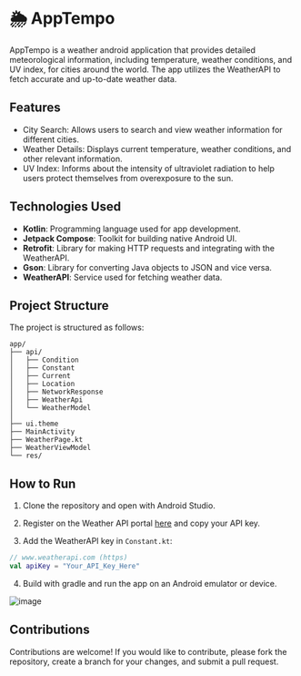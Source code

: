 # 🌦️ AppTempo
AppTempo is a weather android application that provides detailed meteorological information, including temperature, weather conditions, and UV index, for cities around the world. The app utilizes the WeatherAPI to fetch accurate and up-to-date weather data.

## Features
- City Search: Allows users to search and view weather information for different cities.
- Weather Details: Displays current temperature, weather conditions, and other relevant information.
- UV Index: Informs about the intensity of ultraviolet radiation to help users protect themselves from overexposure to the sun.

## Technologies Used
- **Kotlin**: Programming language used for app development.
- **Jetpack Compose**: Toolkit for building native Android UI.
- **Retrofit**: Library for making HTTP requests and integrating with the WeatherAPI.
- **Gson**: Library for converting Java objects to JSON and vice versa.
- **WeatherAPI**: Service used for fetching weather data.

## Project Structure
The project is structured as follows:

```
app/
├── api/
│   ├── Condition
│   ├── Constant
│   ├── Current
│   ├── Location
│   ├── NetworkResponse
│   ├── WeatherApi
│   └── WeatherModel
│
├── ui.theme
├── MainActivity
├── WeatherPage.kt
├── WeatherViewModel
└── res/
```

## How to Run
1. Clone the repository and open with Android Studio.

2. Register on the Weather API portal [here](https://www.weatherapi.com/) and copy your API key.

3. Add the WeatherAPI key in `Constant.kt`:

```kt
// www.weatherapi.com (https)
val apiKey = "Your_API_Key_Here"

```
4. Build with gradle and run the app on an Android emulator or device.

![image](https://github.com/GM7Avila/weather-app/assets/94200845/9cbb77f2-244d-4b27-8dc3-5711c2264d39)

## Contributions
Contributions are welcome! If you would like to contribute, please fork the repository, create a branch for your changes, and submit a pull request.
